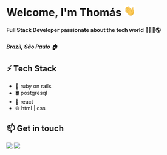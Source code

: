 # Welcome, I'm Thomás <img src="https://raw.githubusercontent.com/ABSphreak/ABSphreak/master/gifs/Hi.gif" width="30px"> 

#### Full Stack Developer passionate about the tech world 👨🏻‍💻🌎
##### Brazil, São Paulo 🏠
## ⚡ Tech Stack
* 💎 ruby on rails
* 🛢️ postgresql
* 🚀 react
* 🌐 html | css

## 📫 Get in touch
<p id="socialIcons">
    <a href="https://www.linkedin.com/in/thomas-escolastico/" alt="LinkedIn">
        <img src="https://img.shields.io/badge/-LinkedIn-blue?style=flat-square&logo=linkedin" /></a>
<a href="mailto:thomasbuenou@gmail.com" alt="Gmail">
  <img src="https://img.shields.io/badge/-Gmail-FF0000?style=flat-square&labelColor=FF0000&logo=gmail&logoColor=white&link=mailto:thomasbuenou@gmail.com" /></a>
</p>

[linkedin]:https://www.linkedin.com/in/thomas-escolastico/
[mail]:(mailto:thomasbuenou@gmail.com)
